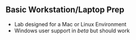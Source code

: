 
## Basic Workstation/Laptop Prep

* Lab designed for a Mac or Linux Environment
* Windows user support in *beta* but should work

